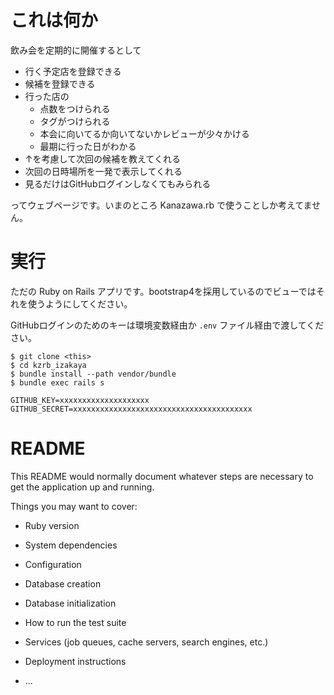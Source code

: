 # これは何か

飲み会を定期的に開催するとして

- 行く予定店を登録できる
- 候補を登録できる
- 行った店の
  - 点数をつけられる
  - タグがつけられる
  - 本会に向いてるか向いてないかレビューが少々かける
  - 最期に行った日がわかる
- ↑を考慮して次回の候補を教えてくれる
- 次回の日時場所を一発で表示してくれる
- 見るだけはGitHubログインしなくてもみられる

ってウェブページです。いまのところ Kanazawa.rb で使うことしか考えてません。

# 実行

ただの Ruby on Rails アプリです。bootstrap4を採用しているのでビューではそれを使うようにしてください。

GitHubログインのためのキーは環境変数経由か `.env` ファイル経由で渡してください。

```
$ git clone <this>
$ cd kzrb_izakaya
$ bundle install --path vendor/bundle
$ bundle exec rails s

```

``` .env
GITHUB_KEY=xxxxxxxxxxxxxxxxxxxx
GITHUB_SECRET=xxxxxxxxxxxxxxxxxxxxxxxxxxxxxxxxxxxxxxxx
```



# README

This README would normally document whatever steps are necessary to get the
application up and running.

Things you may want to cover:

* Ruby version

* System dependencies

* Configuration

* Database creation

* Database initialization

* How to run the test suite

* Services (job queues, cache servers, search engines, etc.)

* Deployment instructions

* ...
